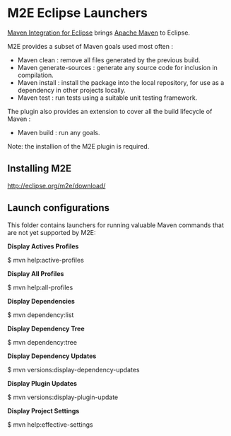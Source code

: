M2E Eclipse Launchers
=====================

[Maven Integration for Eclipse](http://eclipse.org/m2e) brings [Apache Maven](http://maven.apache.org) to Eclipse.

M2E provides a subset of Maven goals used most often :
- Maven clean				      : remove all files generated by the previous build.
- Maven generate-sources 	: generate any source code for inclusion in compilation. 
- Maven install				    : install the package into the local repository, for use as a dependency in other projects locally.
- Maven test				      : run tests using a suitable unit testing framework.

The plugin also provides an extension to cover all the build lifecycle of Maven :
- Maven build             : run any goals.

Note: the installion of the M2E plugin is required.

## Installing M2E ##
http://eclipse.org/m2e/download/

## Launch configurations ##

This folder contains launchers for running valuable Maven commands that are not yet supported by M2E:

**Display Actives Profiles**

$ mvn help:active-profiles

**Display All Profiles**

$ mvn help:all-profiles

**Display Dependencies**

$ mvn dependency:list

**Display Dependency Tree**

$ mvn dependency:tree

**Display Dependency Updates**

$ mvn versions:display-dependency-updates

**Display Plugin Updates**

$ mvn versions:display-plugin-update

**Display Project Settings**

$ mvn help:effective-settings
